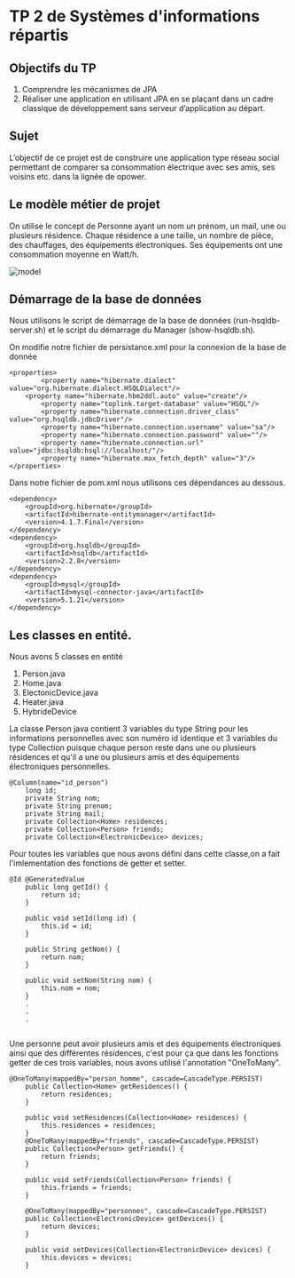 # TP 2 de Systèmes d'informations répartis


## Objectifs du TP

1. Comprendre les mécanismes de JPA
2. Réaliser une application en utilisant JPA en se plaçant dans un cadre classique de développement sans serveur d’application au départ.

## Sujet

L’objectif de ce projet est de construire une application type réseau social permettant de comparer 
sa consommation électrique avec ses amis, ses voisins etc. dans la lignée de opower.

## Le modèle métier de projet

On utilise le concept de Personne ayant un nom un prénom, un mail, une ou plusieurs résidence. 
Chaque résidence a une taille, un nombre de pièce, des chauffages, des équipements électroniques. 
Ses équipements ont une consommation moyenne en Watt/h.

![model](https://cloud.githubusercontent.com/assets/15005875/24684497/b92f1ffe-19a6-11e7-9628-f9a097ea34e2.png)


## Démarrage de la base de données

Nous utilisons le script de démarrage de la base de données (run-hsqldb-server.sh) 
et le script du démarrage du Manager (show-hsqldb.sh).

On modifie notre fichier de persistance.xml pour la connexion de la base de donnée

```
<properties>
        <property name="hibernate.dialect" value="org.hibernate.dialect.HSQLDialect"/>
	<property name="hibernate.hbm2ddl.auto" value="create"/>
    	<property name="toplink.target-database" value="HSQL"/>
        <property name="hibernate.connection.driver_class" value="org.hsqldb.jdbcDriver"/>
        <property name="hibernate.connection.username" value="sa"/>
        <property name="hibernate.connection.password" value=""/>
        <property name="hibernate.connection.url" value="jdbc:hsqldb:hsql://localhost/"/>
        <property name="hibernate.max_fetch_depth" value="3"/>  
</properties>
```
Dans notre fichier de pom.xml nous utilisons ces dépendances au dessous.
```
<dependency>
	<groupId>org.hibernate</groupId>
	<artifactId>hibernate-entitymanager</artifactId>
	<version>4.1.7.Final</version>
</dependency>
<dependency>
	<groupId>org.hsqldb</groupId>
	<artifactId>hsqldb</artifactId>
	<version>2.2.8</version>
</dependency>		
<dependency>
	<groupId>mysql</groupId>
	<artifactId>mysql-connector-java</artifactId>
	<version>5.1.21</version>
</dependency>
```
##  Les classes en entité. 
Nous avons 5 classes en entité
1. Person.java
2. Home.java
3. ElectonicDevice.java
4. Heater.java
5. HybrideDevice

La classe Person java contient 3 variables du type String pour les informations personnelles avec son numéro id identique et 3 variables du type Collection puisque chaque person reste dans une ou plusieurs résidences et qu'il a une ou plusieurs amis et des équipements électroniques personnelles.

```
@Column(name="id_person")
	long id;
	private String nom;
	private String prenom;
	private String mail;
	private Collection<Home> residences;
	private Collection<Person> friends;
	private Collection<ElectronicDevice> devices;
```

Pour toutes les variables que nous avons défini dans cette classe,on a fait l'imlementation des fonctions de getter et setter.
```
@Id @GeneratedValue
	public long getId() {
		return id;
	}

	public void setId(long id) {
		this.id = id;
	}

	public String getNom() {
		return nom;
	}

	public void setNom(String nom) {
		this.nom = nom;
	}
	.
	.
	.
	
```

Une personne peut avoir plusieurs amis et des équipements électroniques ainsi que des différentes résidences, c'est pour ça que dans les fonctions getter de ces trois variables, nous avons utilisé l'annotation "OneToMany".
```
@OneToMany(mappedBy="person_homme", cascade=CascadeType.PERSIST)
	public Collection<Home> getResidences() {
		return residences;
	}

	public void setResidences(Collection<Home> residences) {
		this.residences = residences;
	}
	@OneToMany(mappedBy="friends", cascade=CascadeType.PERSIST)
	public Collection<Person> getFriends() {
		return friends;
	}

	public void setFriends(Collection<Person> friends) {
		this.friends = friends;
	}
	
	@OneToMany(mappedBy="personnes", cascade=CascadeType.PERSIST)
	public Collection<ElectronicDevice> getDevices() {
		return devices;
	}

	public void setDevices(Collection<ElectronicDevice> devices) {
		this.devices = devices;
	}
```

